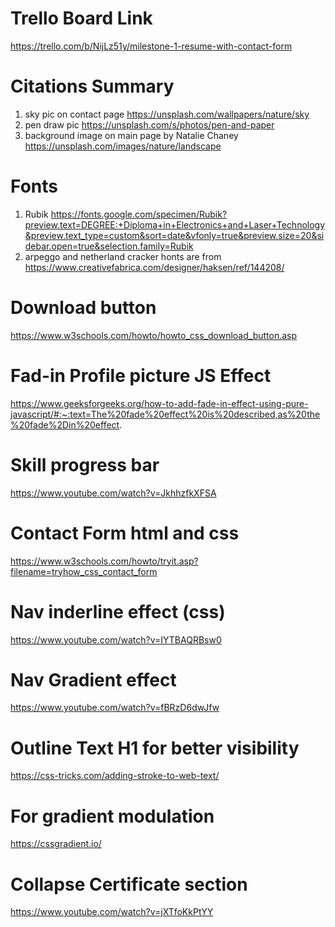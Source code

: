 # Trello Board Link
https://trello.com/b/NijLz51y/milestone-1-resume-with-contact-form

# Citations Summary
1) sky pic on contact page https://unsplash.com/wallpapers/nature/sky 
2) pen draw pic https://unsplash.com/s/photos/pen-and-paper
3) background image on main page by Natalie Chaney https://unsplash.com/images/nature/landscape

# Fonts
1) Rubik https://fonts.google.com/specimen/Rubik?preview.text=DEGREE:+Diploma+in+Electronics+and+Laser+Technology&preview.text_type=custom&sort=date&vfonly=true&preview.size=20&sidebar.open=true&selection.family=Rubik
2) arpeggo and netherland cracker honts are from https://www.creativefabrica.com/designer/haksen/ref/144208/

# Download button
https://www.w3schools.com/howto/howto_css_download_button.asp

# Fad-in Profile picture JS Effect
https://www.geeksforgeeks.org/how-to-add-fade-in-effect-using-pure-javascript/#:~:text=The%20fade%20effect%20is%20described,as%20the%20fade%2Din%20effect.

# Skill progress bar
https://www.youtube.com/watch?v=JkhhzfkXFSA

# Contact Form html and css
https://www.w3schools.com/howto/tryit.asp?filename=tryhow_css_contact_form


# Nav inderline effect (css)
https://www.youtube.com/watch?v=IYTBAQRBsw0

# Nav Gradient effect
https://www.youtube.com/watch?v=fBRzD6dwJfw

# Outline Text H1 for better visibility
https://css-tricks.com/adding-stroke-to-web-text/

# For gradient modulation 
https://cssgradient.io/

# Collapse Certificate section
https://www.youtube.com/watch?v=jXTfoKkPtYY

